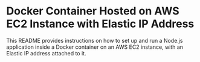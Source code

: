 # Docker Container Hosted on AWS EC2 Instance with Elastic IP Address

This README provides instructions on how to set up and run a Node.js application inside a Docker container on an AWS EC2 instance, with an Elastic IP address attached to it.


